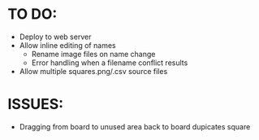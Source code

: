 # TO DO:

- Deploy to web server
- Allow inline editing of names
    - Rename image files on name change
    - Error handling when a filename conflict results
- Allow multiple squares.png/.csv source files


# ISSUES:

- Dragging from board to unused area back to board dupicates square

